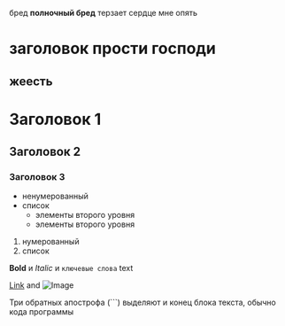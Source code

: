 бред **полночный бред** терзает сердце мне опять
# заголовок прости господи
## жеесть


# Заголовок 1
## Заголовок 2
### Заголовок 3

* ненумерованный
* список
  * элементы второго уровня
  * элементы второго уровня

1. нумерованный 
2. список

**Bold** и _Italic_ и `ключевые слова` text

[Link](url) and ![Image](src)

Три обратных апострофа  (```) выделяют и конец блока текста, обычно кода программы
